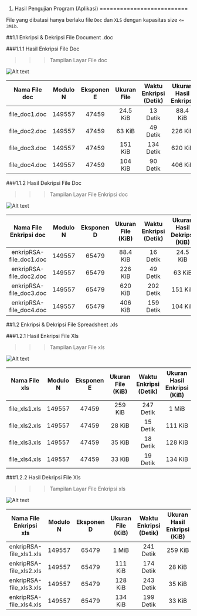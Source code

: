 1. Hasil Pengujian Program (Aplikasi)
==========================

File yang dibatasi hanya berlaku file `Doc` dan `XLS` dengan kapasitas size `<= 3Mib`.

##1.1 Enkripsi & Dekripsi File Document .doc

###1.1.1 Hasil Enkripsi File Doc

>>> Tampilan Layar File doc

![Alt text](http://yanwarrior.hol.es/kkp/1.JPG)

|Nama File doc|Modulo N|Eksponen E|Ukuran File|Waktu Enkripsi  (Detik)|Ukuran Hasil Enkripsi|
|:---:|:---:|:---:|:---:|:---:|:---:|
|file_doc1.doc   |149557   |47459   |24.5 KiB   |13 Detik   |88.4 KiB   |
|file_doc2.doc   |149557   |47459   |63 KiB   |49 Detik   |226 KiB   |
|file_doc3.doc   |149557   |47459   |151 KiB   |134 Detik   |620 KiB   |
|file_doc4.doc   |149557   |47459   |104 KiB   |90 Detik   |406 KiB   |

###1.1.2 Hasil Dekripsi File Doc

>>> Tampilan Layar File Enkripsi doc

![Alt text](http://yanwarrior.hol.es/kkp/2.JPG)

|Nama File Enkripsi doc|Modulo N|Eksponen D|Ukuran File (KiB)|Waktu Enkripsi  (Detik)|Ukuran Hasil Dekripsi (KiB)|
|:---:|:---:|:---:|:---:|:---:|:---:|
|enkripRSA-file_doc1.doc   |149557   |65479   |88.4 KiB  |16 Detik    |24.5 KiB   |
|enkripRSA-file_doc2.doc   |149557   |65479   |226 KiB   |49 Detik    |63 KiB   |
|enkripRSA-file_doc3.doc   |149557   |65479   |620 KiB   |202 Detik   |151 KiB   |
|enkripRSA-file_doc4.doc   |149557   |65479   |406 KiB   |159 Detik   |104 KiB   |

##1.2 Enkripsi & Dekripsi File Spreadsheet .xls

###1.2.1 Hasil Enkripsi File Xls

>>> Tampilan Layar File xls

![Alt text](http://yanwarrior.hol.es/kkp/3.JPG)

|Nama File xls|Modulo N|Eksponen E|Ukuran File (KiB)|Waktu Enkripsi  (Detik)|Ukuran Hasil Enkripsi (KiB)|
|:---:|:---:|:---:|:---:|:---:|:---:|
|file_xls1.xls   |149557   |47459   |259 KiB   |247 Detik   |1 MiB   |
|file_xls2.xls   |149557   |47459   |28 KiB     |15 Detik   |111 KiB   |
|file_xls3.xls   |149557   |47459   |35 KiB    |18 Detik   |128 KiB   |
|file_xls4.xls   |149557   |47459   |33 KiB    |19 Detik   |134 KiB   |

###1.2.2 Hasil Dekripsi File Xls

>>> Tampilan Layar File Enkripsi xls

![Alt text](http://yanwarrior.hol.es/kkp/4.JPG)

|Nama File Enkripsi xls|Modulo N|Eksponen D|Ukuran File (KiB)|Waktu Enkripsi  (Detik)|Ukuran Hasil Enkripsi (KiB)|
|:---:|:---:|:---:|:---:|:---:|:---:|
|enkripRSA-file_xls1.xls   |149557   |65479   |1 MiB     |241 Detik    |259 KiB  |
|enkripRSA-file_xls2.xls   |149557   |65479   |111 KiB   |174 Detik    |28 KiB   |
|enkripRSA-file_xls3.xls   |149557   |65479   |128 KiB   |243 Detik   |35 KiB   |
|enkripRSA-file_xls4.xls   |149557   |65479   |134 KiB   |199 Detik   |33 KiB   |
